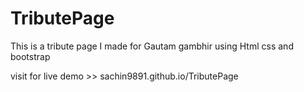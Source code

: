 # TributePage
This is a tribute page I made for Gautam gambhir using Html css and bootstrap

visit  for live demo >> sachin9891.github.io/TributePage


